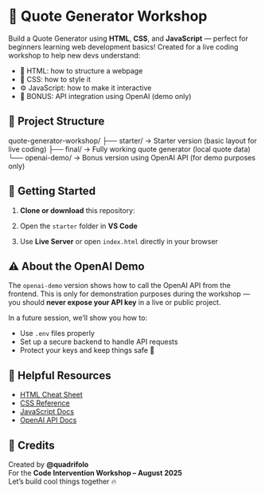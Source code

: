 # 🔮 Quote Generator Workshop

Build a Quote Generator using **HTML**, **CSS**, and **JavaScript** — perfect for beginners learning web development basics! Created for a live coding workshop to help new devs understand:

- 🧱 HTML: how to structure a webpage  
- 🎨 CSS: how to style it  
- ⚙️ JavaScript: how to make it interactive  
- 🔌 BONUS: API integration using OpenAI (demo only)

## 📁 Project Structure

quote-generator-workshop/
├── starter/       → Starter version (basic layout for live coding)
├── final/         → Fully working quote generator (local quote data)
└── openai-demo/   → Bonus version using OpenAI API (for demo purposes only)



## 🚀 Getting Started

1. **Clone or download** this repository:


2. Open the `starter` folder in **VS Code**  
3. Use **Live Server** or open `index.html` directly in your browser

## ⚠️ About the OpenAI Demo

The `openai-demo` version shows how to call the OpenAI API from the frontend. This is only for demonstration purposes during the workshop — you should **never expose your API key** in a live or public project.

In a future session, we’ll show you how to:
- Use `.env` files properly
- Set up a secure backend to handle API requests
- Protect your keys and keep things safe 🔐

## 🧠 Helpful Resources

- [HTML Cheat Sheet](https://developer.mozilla.org/en-US/docs/Web/HTML)
- [CSS Reference](https://developer.mozilla.org/en-US/docs/Web/CSS)
- [JavaScript Docs](https://developer.mozilla.org/en-US/docs/Web/JavaScript)
- [OpenAI API Docs](https://platform.openai.com/docs)

## 🙌 Credits

Created by **@quadrifolo**  
For the **Code Intervention Workshop – August 2025**  
Let’s build cool things together 🔥
